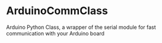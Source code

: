 # ArduinoCommClass
Arduino Python Class, a wrapper of the serial module for fast communication with your Arduino board 
